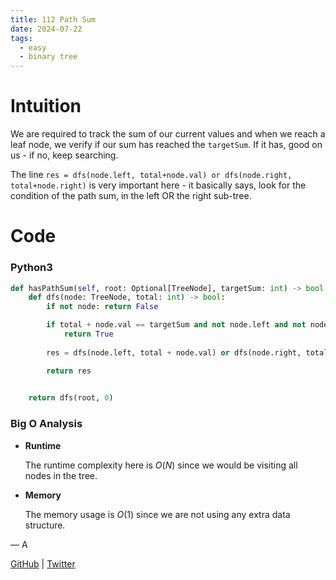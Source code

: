 ```yaml
---
title: 112 Path Sum
date: 2024-07-22
tags:
  - easy
  - binary tree
---
```


# Intuition
We are required to track the sum of our current values and when we reach a leaf node, we verify if our sum has reached the `targetSum`. If it has, good on us - if no, keep searching.

The line `res = dfs(node.left, total+node.val) or dfs(node.right, total+node.right)` is very important here - it basically says, look for the condition of the path sum, in the left OR the right sub-tree.

# Code

### Python3

```python
def hasPathSum(self, root: Optional[TreeNode], targetSum: int) -> bool:
    def dfs(node: TreeNode, total: int) -> bool:
        if not node: return False

        if total + node.val == targetSum and not node.left and not node.right:
            return True
        
        res = dfs(node.left, total + node.val) or dfs(node.right, total + node.val)

        return res
        

    return dfs(root, 0)
```

### Big O Analysis

- **Runtime**

  The runtime complexity here is $O(N)$ since we would be visiting all nodes in the tree.

- **Memory**

  The memory usage is $O(1)$ since we are not using any extra data structure.

— A

[GitHub](https://github.com/AtharvaKamble) | [Twitter](https://twitter.com/AtharvaKamble07)

